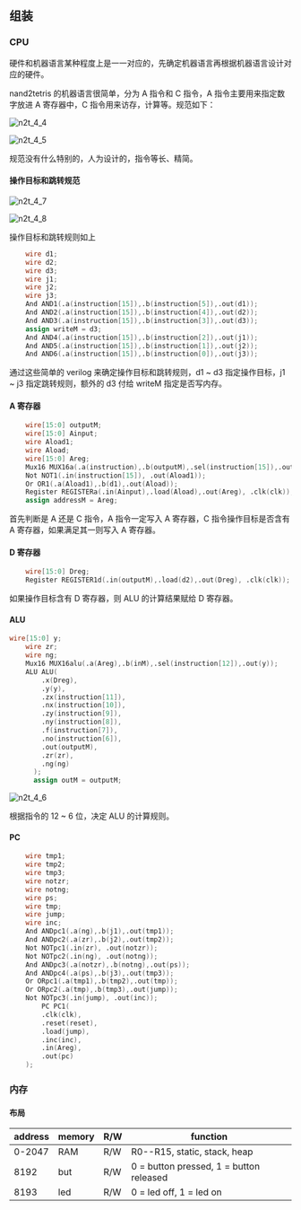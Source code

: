 ## 组装

### CPU

硬件和机器语言某种程度上是一一对应的，先确定机器语言再根据机器语言设计对应的硬件。

nand2tetris 的机器语言很简单，分为 A 指令和 C 指令，A 指令主要用来指定数字放进 A 寄存器中，C 指令用来访存，计算等。规范如下：

![n2t_4_4](https://tva1.sinaimg.cn/large/e6c9d24egy1h2yslot438j20gl03pglu.jpg)



![n2t_4_5](https://tva1.sinaimg.cn/large/e6c9d24egy1h2ysm1labhj20hb04jaae.jpg)

规范没有什么特别的，人为设计的，指令等长、精简。

#### 操作目标和跳转规范


![n2t_4_7](https://tva1.sinaimg.cn/large/e6c9d24egy1h2ysnb6oboj20gy0620te.jpg)

![n2t_4_8](https://tva1.sinaimg.cn/large/e6c9d24egy1h2ysnji2tij20eq06kwev.jpg)

操作目标和跳转规则如上


```verilog
    wire d1;
    wire d2;
    wire d3;
    wire j1;
    wire j2;
    wire j3;
    And AND1(.a(instruction[15]),.b(instruction[5]),.out(d1));
    And AND2(.a(instruction[15]),.b(instruction[4]),.out(d2));
    And AND3(.a(instruction[15]),.b(instruction[3]),.out(d3));
    assign writeM = d3;
    And AND4(.a(instruction[15]),.b(instruction[2]),.out(j1));
    And AND5(.a(instruction[15]),.b(instruction[1]),.out(j2));
    And AND6(.a(instruction[15]),.b(instruction[0]),.out(j3));
```

通过这些简单的 verilog 来确定操作目标和跳转规则，d1 ~ d3 指定操作目标，j1 ~ j3 指定跳转规则，额外的 d3 付给 writeM 指定是否写内存。

#### A 寄存器

```verilog
    wire[15:0] outputM;
    wire[15:0] Ainput;
    wire Aload1;
    wire Aload;
    wire[15:0] Areg;
    Mux16 MUX16a(.a(instruction),.b(outputM),.sel(instruction[15]),.out(Ainput));
    Not NOT1(.in(instruction[15]), .out(Aload1));
    Or OR1(.a(Aload1),.b(d1),.out(Aload));
    Register REGISTERa(.in(Ainput),.load(Aload),.out(Areg), .clk(clk));
    assign addressM = Areg;
```

首先判断是 A 还是 C 指令，A 指令一定写入 A 寄存器，C 指令操作目标是否含有 A 寄存器，如果满足其一则写入 A 寄存器。

#### D 寄存器

```verilog
    wire[15:0] Dreg;
    Register REGISTER1d(.in(outputM),.load(d2),.out(Dreg), .clk(clk));
```

如果操作目标含有 D 寄存器，则 ALU 的计算结果赋给 D 寄存器。

#### ALU

```verilog
wire[15:0] y;
    wire zr;
    wire ng;
    Mux16 MUX16alu(.a(Areg),.b(inM),.sel(instruction[12]),.out(y));
    ALU ALU(
	    .x(Dreg),
		.y(y),
        .zx(instruction[11]),
        .nx(instruction[10]),
        .zy(instruction[9]),
        .ny(instruction[8]),
        .f(instruction[7]),
        .no(instruction[6]),
	    .out(outputM),
	    .zr(zr),
	    .ng(ng)
	  );
      assign outM = outputM; 
```

![n2t_4_6](https://tva1.sinaimg.cn/large/e6c9d24egy1h2yt9ep6r9j20fa0d7aas.jpg)

根据指令的 12 ~ 6 位，决定 ALU 的计算规则。

#### PC

```verilog
    wire tmp1;
    wire tmp2;
    wire tmp3;
    wire notzr;
    wire notng;
    wire ps;
    wire tmp;
    wire jump;
    wire inc;
    And ANDpc1(.a(ng),.b(j1),.out(tmp1));
    And ANDpc2(.a(zr),.b(j2),.out(tmp2));
    Not NOTpc1(.in(zr), .out(notzr));
    Not NOTpc2(.in(ng), .out(notng));
    And ANDpc3(.a(notzr),.b(notng),.out(ps));
    And ANDpc4(.a(ps),.b(j3),.out(tmp3));
    Or ORpc1(.a(tmp1),.b(tmp2),.out(tmp));
    Or ORpc2(.a(tmp),.b(tmp3),.out(jump));
    Not NOTpc3(.in(jump), .out(inc));
    	PC PC1(
    	.clk(clk),
		.reset(reset),
		.load(jump),
		.inc(inc),
		.in(Areg),
		.out(pc)
  	);
```



### 内存

#### 布局


|address | memory|R/W|function|
|-|-|-|-|
|0-2047| RAM|R/W|R0--R15, static, stack, heap|
| 8192 | but|R/W|0 = button pressed, 1 = button released|
| 8193 | led|R/W|0 = led off, 1 = led on|
